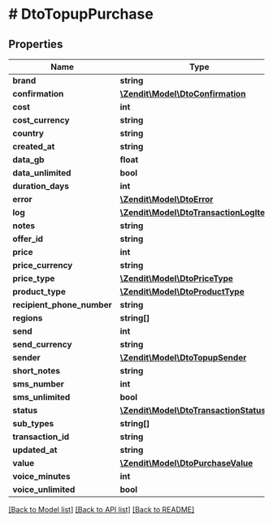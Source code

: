# # DtoTopupPurchase

## Properties

Name | Type | Description | Notes
------------ | ------------- | ------------- | -------------
**brand** | **string** |  |
**confirmation** | [**\Zendit\Model\DtoConfirmation**](DtoConfirmation.md) |  | [optional]
**cost** | **int** |  |
**cost_currency** | **string** |  |
**country** | **string** |  |
**created_at** | **string** |  |
**data_gb** | **float** |  |
**data_unlimited** | **bool** |  |
**duration_days** | **int** |  |
**error** | [**\Zendit\Model\DtoError**](DtoError.md) |  | [optional]
**log** | [**\Zendit\Model\DtoTransactionLogItem[]**](DtoTransactionLogItem.md) |  |
**notes** | **string** |  |
**offer_id** | **string** |  |
**price** | **int** |  |
**price_currency** | **string** |  |
**price_type** | [**\Zendit\Model\DtoPriceType**](DtoPriceType.md) |  |
**product_type** | [**\Zendit\Model\DtoProductType**](DtoProductType.md) |  |
**recipient_phone_number** | **string** |  |
**regions** | **string[]** |  | [optional]
**send** | **int** |  |
**send_currency** | **string** |  |
**sender** | [**\Zendit\Model\DtoTopupSender**](DtoTopupSender.md) |  |
**short_notes** | **string** |  |
**sms_number** | **int** |  |
**sms_unlimited** | **bool** |  |
**status** | [**\Zendit\Model\DtoTransactionStatus**](DtoTransactionStatus.md) |  |
**sub_types** | **string[]** |  |
**transaction_id** | **string** |  |
**updated_at** | **string** |  |
**value** | [**\Zendit\Model\DtoPurchaseValue**](DtoPurchaseValue.md) |  | [optional]
**voice_minutes** | **int** |  |
**voice_unlimited** | **bool** |  |

[[Back to Model list]](../../README.md#models) [[Back to API list]](../../README.md#endpoints) [[Back to README]](../../README.md)
